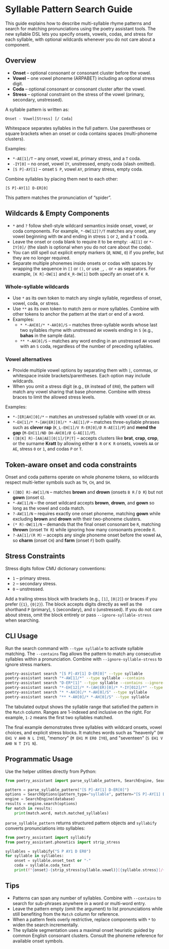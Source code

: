 # Syllable Pattern Search Guide

This guide explains how to describe multi-syllable rhyme patterns and search for
matching pronunciations using the poetry assistant tools. The new syllable DSL
lets you specify onsets, vowels, codas, and stress for each syllable, with
optional wildcards whenever you do not care about a component.

## Overview

* **Onset** – optional consonant or consonant cluster before the vowel.
* **Vowel** – one vowel phoneme (ARPABET) including an optional stress digit.
* **Coda** – optional consonant or consonant cluster after the vowel.
* **Stress** – optional constraint on the stress of the vowel (primary, secondary,
  unstressed).

A syllable pattern is written as:

```
Onset - Vowel[Stress] [/ Coda]
```

Whitespace separates syllables in the full pattern. Use parentheses or square
brackets when an onset or coda contains spaces (multi-phoneme clusters).

Examples:

* `*-AE[1]/T` – any onset, vowel `AE`, primary stress, and a `T` coda.
* `-IY[0]` – no onset, vowel `IY`, unstressed, empty coda (slash omitted).
* `[S P]-AY[1]` – onset `S P`, vowel `AY`, primary stress, empty coda.

Combine syllables by placing them next to each other:

```
[S P]-AY[1] D-ER[0]
```

This pattern matches the pronunciation of “spider”.

## Wildcards & Empty Components

* `*` and `?` follow shell-style wildcard semantics inside onset, vowel, or coda
  components. For example, `*-OW[12]?/T` matches any onset, any vowel beginning
  with `OW` and ending in stress `1` or `2`, and a `T` coda.
* Leave the onset or coda blank to require it to be empty: `-AE[1]` or
  `*-IY[0]/` (the slash is optional when you do not care about the coda).
* You can still spell out explicit empty markers (`Ø`, `NONE`, `0`) if you
  prefer, but they are no longer required.
* Separate multiple phonemes inside onsets or codas with spaces by wrapping the
  sequence in `[]` or `()`, or use `_`, `.` or `+` as separators. For example,
  `[K R]-OW[1]` and `K_R-OW[1]` both specify an onset of `K R`.

### Whole-syllable wildcards

* Use `*` as its own token to match any single syllable, regardless of onset,
  vowel, coda, or stress.
* Use `**` as its own token to match zero or more syllables. Combine with other
  tokens to anchor the pattern at the start or end of a word.
* Examples:
  * `* *-AH[0]/* *-AH[0]/S` – matches three-syllable words whose last two
    syllables rhyme with unstressed `AH` vowels ending in `S` (e.g., **bahas** in
    the sample data).
  * `** *-AH[0]/S` – matches any word ending in an unstressed `AH` vowel with an
    `S` coda, regardless of the number of preceding syllables.

### Vowel alternatives

* Provide multiple vowel options by separating them with `|`, commas, or
  whitespace inside brackets/parentheses. Each option may include wildcards.
* When you omit a stress digit (e.g., `ER` instead of `ER0`), the pattern will
  match any vowel sharing that base phoneme. Combine with stress braces to limit
  the allowed stress levels.

Examples:

* `*-[ER|AH][0]/*` – matches an unstressed syllable with vowel `ER` or `AH`.
* `*-EH[1]/* *-[AH|ER][0]/* *-AE[1]/P` – matches three-syllable phrases such as
  **clever rap** (`K_L-EH[1]/V R-ER[0]/Ø R-AE[1]/P`) and **mend the gap**
  (`M-EH[1]/ND DH-AH[0]/Ø G-AE[1]/P`).
* `([B|K] R)-[AA|AE][0|1]/[P|T]` – accepts clusters like **brat**, **crap**,
  **crop**, or the surname **Kratt** by allowing either `B R` or `K R` onsets,
  vowels `AA` or `AE`, stress `0` or `1`, and codas `P` or `T`.

## Token-aware onset and coda constraints

Onset and coda patterns operate on whole phoneme tokens, so wildcards respect
multi-letter symbols such as `TH`, `CH`, and `SH`.

* `([BD] R)-AW[1]/N` – matches **brown** and **drown** (onsets `B R` / `D R`) but
  not **gown** (onset `G`).
* `*-AW[1]/N` – the onset wildcard accepts **brown**, **drown**, and **gown** so
  long as the vowel and coda match.
* `?-AW[1]/N` – requires exactly one onset phoneme, matching **gown** while
  excluding **brown** and **drown** with their two-phoneme clusters.
* `(* R)-OW[1]/N` – demands that the final onset consonant be `R`, matching
  **thrown** (onset `TH R`) while ignoring how many consonants precede it.
* `?-AA[1]/(R M)` – accepts any single phoneme onset before the vowel `AA`, so
  **charm** (onset `CH`) and **farm** (onset `F`) both qualify.

## Stress Constraints

Stress digits follow CMU dictionary conventions:

* `1` – primary stress.
* `2` – secondary stress.
* `0` – unstressed.

Add a trailing stress block with brackets (e.g., `[1]`, `[0|2]`) or braces if
you prefer (`{1}`, `{0|2}`). The block accepts digits directly as well as the
shorthand `P` (primary), `S` (secondary), and `U` (unstressed). If you do not
care about stress, omit the block entirely or pass `--ignore-syllable-stress`
when searching.

## CLI Usage

Run the search command with `--type syllable` to activate syllable matching. The
`--contains` flag allows the pattern to match any consecutive syllables within a
pronunciation. Combine with `--ignore-syllable-stress` to ignore stress markers.

```bash
poetry-assistant search "[S P]-AY[1] D-ER[0]" --type syllable
poetry-assistant search "*-AW[1]/*" --type syllable --contains
poetry-assistant search "D-ER*[1]" --type syllable --contains --ignore-syllable-stress
poetry-assistant search "*-EH[12]/* *-(AH|ER)[0]/* *-IY[012]/*" --type syllable
poetry-assistant search "* *-AH[0]/* *-AH[0]/S" --type syllable
poetry-assistant search "** *-AH[0]/* *-AH[0]/S" --type syllable
```

The tabulated output shows the syllable range that satisfied the pattern in the
`Match` column. Ranges are 1-indexed and inclusive on the right. For example,
`1-2` means the first two syllables matched.

The final example demonstrates three syllables with wildcard onsets, vowel
choices, and explicit stress blocks. It matches words such as "heavenly" (`HH
EH1 V AH0 N L IY0`), "memory" (`M EH1 M ER0 IY0`), and "seventeen" (`S EH1 V
AH0 N T IY1 N`).

## Programmatic Usage

Use the helper utilities directly from Python:

```python
from poetry_assistant import parse_syllable_pattern, SearchEngine, SearchOptions

pattern = parse_syllable_pattern("[S P]-AY[1] D-ER[0]")
options = SearchOptions(pattern_type="syllable", pattern="[S P]-AY[1] D-ER[0]")
engine = SearchEngine(database)
results = engine.search(options)
for match in results:
    print(match.word, match.matched_syllables)
```

`parse_syllable_pattern` returns structured pattern objects and `syllabify`
converts pronunciations into syllables:

```python
from poetry_assistant import syllabify
from poetry_assistant.phonetics import strip_stress

syllables = syllabify("S P AY1 D ER0")
for syllable in syllables:
    onset = syllable.onset_text or "-"
    coda = syllable.coda_text
    print(f"{onset}-{strip_stress(syllable.vowel)}[{syllable.stress}]/{coda}")
```

## Tips

* Patterns can span any number of syllables. Combine with `--contains` to search
  for sub-phrases anywhere in a word or multi-word entry.
* Leave the pattern empty (omit the argument) to list pronunciations while still
  benefiting from the `Match` column for reference.
* When a pattern feels overly restrictive, replace components with `*` to widen
  the search incrementally.
* The syllable segmentation uses a maximal onset heuristic guided by common
  English consonant clusters. Consult the phoneme reference for available onset
  symbols.
